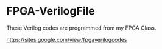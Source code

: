# FPGA-VerilogFile
These  Verilog codes are programmed from my FPGA Class.

https://sites.google.com/view/fpgaverilogcodes
